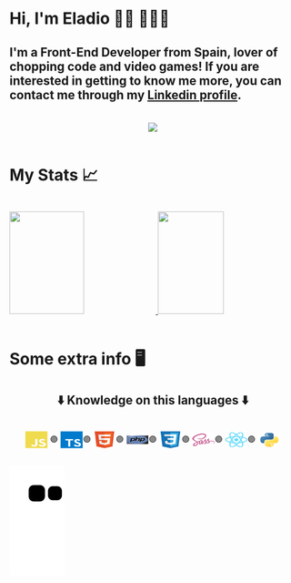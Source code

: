 # Hi, I'm Eladio 🤟🏼 👨🏻‍💻

<h2>
  I'm a Front-End Developer from Spain, lover of chopping code and video games! If you are interested in getting to know me more, you can contact me through my <a href="https://www.linkedin.com/in/eloriente/">Linkedin profile</a>.
</h2>

<br>

<div align="center">
  <img align="center" width="60%" height="auto" src="https://c.tenor.com/0hGVuP79JXAAAAAd/demon-slayer-kimetsu-no-yaiba.gif">
</div>

<br>

# My Stats 📈
<br>
<div width="100%">
  <a href="https://github.com/eladioltb" width="100%" style="display: inline_block">
    <img height="180em" width="51%" src="https://github-readme-stats.vercel.app/api?username=eladioltb&show_icons=true&theme=material-palenight&include_all_commits=true&count_private=true"/>
    <img height="180em" width="48%" src="https://github-readme-stats.vercel.app/api/top-langs/?username=eladioltb&layout=compact&langs_count=4&theme=material-palenight"/>
  </a>
</div>

<br>

# Some extra info 🖥️
  
<h2 align="center">
 ⬇️ Knowledge on this languages ⬇️
</h2>
  
<div align="center" ><br>
  <img align="center"  height="30" width="40" src="https://raw.githubusercontent.com/devicons/devicon/master/icons/javascript/javascript-plain.svg"> 🟣
  <img align="center" height="30" width="40" src="https://raw.githubusercontent.com/devicons/devicon/master/icons/typescript/typescript-plain.svg">🟣
  <img align="center" height="30" width="40" src="https://raw.githubusercontent.com/devicons/devicon/master/icons/html5/html5-original.svg">🟣
  <img align="center" height="30" width="40" src="https://raw.githubusercontent.com/devicons/devicon/master/icons/php/php-original.svg">🟣
  <img align="center" height="30" width="40" src="https://raw.githubusercontent.com/devicons/devicon/master/icons/css3/css3-original.svg">🟣
  <img align="center" height="30" width="40" src="https://raw.githubusercontent.com/devicons/devicon/master/icons/sass/sass-original.svg">🟣
  <img align="center"  height="30" width="40" src="https://raw.githubusercontent.com/devicons/devicon/master/icons/react/react-original.svg">🟣
  <img align="center" height="30" width="40" src="https://raw.githubusercontent.com/devicons/devicon/master/icons/python/python-original.svg">
</div>

<br>
 
<div> 
 
  ![Snake animation](https://github.com/rafaballerini/rafaballerini/blob/output/github-contribution-grid-snake.svg)
 
</div>

